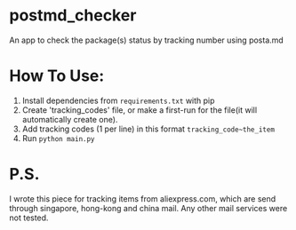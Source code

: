 postmd_checker
==============

An app to check the package(s) status by tracking number using posta.md


How To Use:
===

  1. Install dependencies from `requirements.txt` with pip
  2. Create 'tracking_codes' file, or make a first-run for the file(it will automatically create one).
  3. Add tracking codes (1 per line) in this format `tracking_code~the_item`
  4. Run `python main.py`
  

P.S.
===

I wrote this piece for tracking items from aliexpress.com, which are send through singapore, hong-kong and china mail. Any other mail services were not tested.
